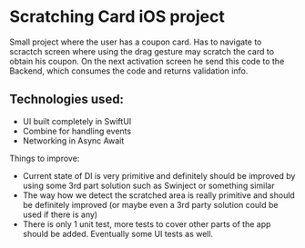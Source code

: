 # Scratching Card iOS project
Small project where the user has a coupon card. Has to navigate to scractch screen where using the drag gesture may scratch the card to obtain his coupon.
On the next activation screen he send this code to the Backend, which consumes the code and returns validation info.


## Technologies used: 
- UI built completely in SwiftUI
- Combine for handling events
- Networking in Async Await

Things to improve:
- Current state of DI is very primitive and definitely should be improved by using some 3rd part solution such as Swinject or something similar
- The way how we detect the scratched area is really primitive and should be definitely improved (or maybe even a 3rd party solution could be used if there is any)
- There is only 1 unit test, more tests to cover other parts of the app should be added. Eventually some UI tests as well.




